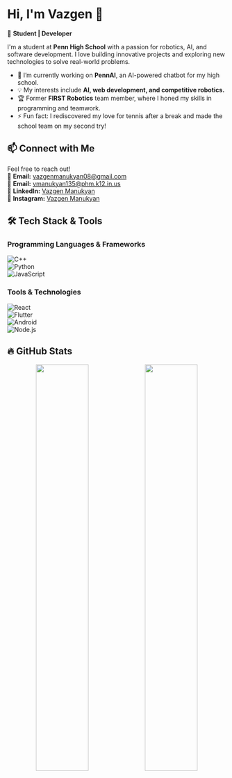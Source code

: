 # Hi, I'm Vazgen 👋  

🚀 **Student | Developer**  

I'm a student at **Penn High School** with a passion for robotics, AI, and software development. I love building innovative projects and exploring new technologies to solve real-world problems.  

- 🔭 I’m currently working on **PennAI**, an AI-powered chatbot for my high school.  
- 💡 My interests include **AI, web development, and competitive robotics.**  
- 🏆 Former **FIRST Robotics** team member, where I honed my skills in programming and teamwork.  
- ⚡ Fun fact: I rediscovered my love for tennis after a break and made the school team on my second try!  

## 📫 Connect with Me  
Feel free to reach out!  
📧 **Email:** [vazgenmanukyan08@gmail.com](mailto:vazgenmanukyan08@gmail.com)  
📧 **Email:** [vmanukyan135@phm.k12.in.us](mailto:vmanukyan135@phm.k12.in.us)  
🔗 **LinkedIn:** [Vazgen Manukyan](https://www.linkedin.com/in/vazgen-manukyan-a60601318/)  
🔗 **Instagram:** [Vazgen Manukyan]([https://www.linkedin.com/in/vazgen-manukyan-a60601318/](https://www.instagram.com/))  

## 🛠️ Tech Stack & Tools  
### Programming Languages & Frameworks  
![C++](https://img.shields.io/badge/C%2B%2B-00599C?style=for-the-badge&logo=cplusplus&logoColor=white)  
![Python](https://img.shields.io/badge/Python-3776AB?style=for-the-badge&logo=python&logoColor=white)  
![JavaScript](https://img.shields.io/badge/JavaScript-F7DF1E?style=for-the-badge&logo=javascript&logoColor=black)  

### Tools & Technologies  
![React](https://img.shields.io/badge/React-61DAFB?style=for-the-badge&logo=react&logoColor=black)  
![Flutter](https://img.shields.io/badge/Flutter-02569B?style=for-the-badge&logo=flutter&logoColor=white)  
![Android](https://img.shields.io/badge/Android-3DDC84?style=for-the-badge&logo=android&logoColor=black)  
![Node.js](https://img.shields.io/badge/Node.js-43853D?style=for-the-badge&logo=node.js&logoColor=white)  

## 🔥 GitHub Stats  
<p align="center"> 
  <img src="https://github-readme-stats.vercel.app/api?username=vmanukyann&show_icons=true&theme=tokyonight" width="49%" /> 
  <img src="https://github-readme-streak-stats.herokuapp.com/?user=vmanukyann&theme=tokyonight" width="49%" /> 
</p>

